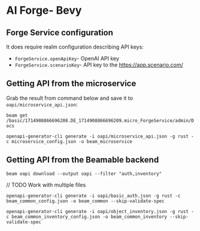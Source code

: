 # AI Forge- Bevy



## Forge Service configuration

It does require realm configuration describing API keys:
- `ForgeService.openApiKey`- OpenAI API key
- `ForgeService.scenarioKey`- API key to the https://app.scenario.com/

## Getting API from the microservice

Grab the result from command below and save it to `oapi/microservice_api.json`:

`beam get /basic/1714908866696208.DE_1714908866696209.micro_ForgeService/admin/Docs`

`openapi-generator-cli generate -i oapi/microservice_api.json -g rust -c microservice_config.json -o beam_microservice`

## Getting API from the Beamable backend

`beam oapi download --output oapi --filter "auth,inventory"`

// TODO Work with multiple files

`openapi-generator-cli generate -i oapi/basic_auth.json -g rust -c beam_common_config.json -o beam_common --skip-validate-spec`

`openapi-generator-cli generate -i oapi/object_inventory.json -g rust -c beam_common_inventory_config.json -o beam_common_inventory --skip-validate-spec`
